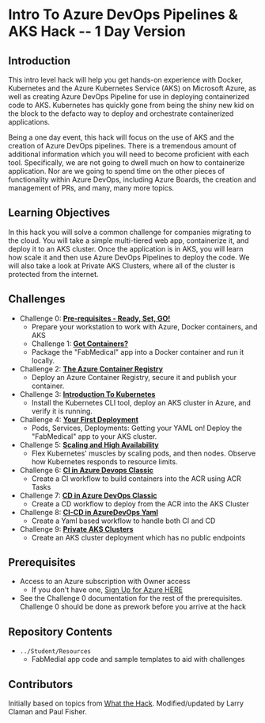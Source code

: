 # Intro To Azure DevOps Pipelines & AKS Hack -- 1 Day Version

## Introduction
This intro level hack will help you get hands-on experience with Docker, Kubernetes and the Azure Kubernetes Service (AKS) on Microsoft Azure, as well as creating Azure DevOps Pipeline for use in deploying containerized code to AKS. Kubernetes has quickly gone from being the shiny new kid on the block to the defacto way to deploy and orchestrate containerized applications.

Being a one day event, this hack will focus on the use of AKS and the creation of Azure DevOps pipelines.  There is a tremendous amount of additional information which you will need to become proficient with each tool.  Specifically, we are not going to dwell much on how to containerize application.  Nor are we going to spend time on the other pieces of functionality within Azure DevOps, including Azure Boards, the creation and management of PRs, and many, many more topics.  

## Learning Objectives
In this hack you will solve a common challenge for companies migrating to the cloud. You will take a simple multi-tiered web app, containerize it, and deploy it to an AKS cluster. Once the application is in AKS, you will learn how scale it and then use Azure DevOps Pipelines to deploy the code.  We will also take a look at Private AKS Clusters, where all of the cluster is protected from the internet.

## Challenges
- Challenge 0: **[Pre-requisites - Ready, Set, GO!](Student/00-prereqs.md)**
   - Prepare your workstation to work with Azure, Docker containers, and AKS
   - Challenge 1: **[Got Containers?](Student/01-containers.md)**
   - Package the "FabMedical" app into a Docker container and run it locally.
- Challenge 2: **[The Azure Container Registry](Student/02-acr.md)**
   - Deploy an Azure Container Registry, secure it and publish your container.
- Challenge 3: **[Introduction To Kubernetes](Student/03-k8sintro.md)**
   - Install the Kubernetes CLI tool, deploy an AKS cluster in Azure, and verify it is running.
- Challenge 4: **[Your First Deployment](Student/04-k8sdeployment.md)**
   - Pods, Services, Deployments: Getting your YAML on! Deploy the "FabMedical" app to your AKS cluster. 
- Challenge 5: **[Scaling and High Availability](Student/05-scaling.md)**
   - Flex Kubernetes' muscles by scaling pods, and then nodes. Observe how Kubernetes responds to resource limits.
- Challenge 6: **[CI in Azure Devops Classic](Student/06-CI-in-Azure-Devops-Classic.md)**
   - Create a CI workflow to build containers into the ACR using ACR Tasks
- Challenge 7: **[CD in Azure DevOps Classic](Student/07-CD-in-Azure-DevOps-Classic.md)**
   - Create a CD workflow to deploy from the ACR into the AKS Cluster
- Challenge 8: **[CI-CD in AzureDevOps Yaml](Student/08-CI-CD-in-Azure-DevOps-Yaml.md)**
   - Create a Yaml based workflow to handle both CI and CD
- Challenge 9: **[Private AKS Clusters](Student/09-privateaks.md)**
   - Create an AKS cluster deployment which has no public endpoints
   
## Prerequisites

- Access to an Azure subscription with Owner access
   - If you don't have one, [Sign Up for Azure HERE](https://azure.microsoft.com/en-us/free/)
- See the Challenge 0 documentation for the rest of the prerequisites.  Challenge 0 should be done as prework before you arrive at the hack

## Repository Contents
- `../Student/Resources`
   - FabMedial app code and sample templates to aid with challenges

## Contributors
Initially based on topics from [What the Hack](https://github.com/microsoft/WhatTheHack).  Modified/updated by Larry Claman and Paul Fisher.
